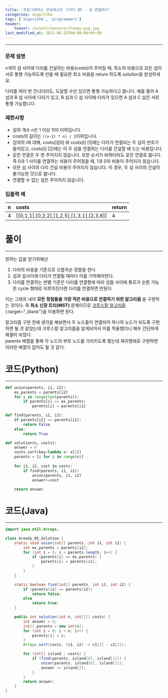 ```yaml
---
title: '프로그래머스 코딩테스트 그리디 05 - 섬 연결하기'
categories: algorithm
tags: ['algorithm', 'programmers']
header:
    teaser: /assets/teasers/sleepy-pug.jpg
last_modified_at: 2021-06-25T00:00:00+09:00
---
```

- - -

### 문제 설명

n개의 섬 사이에 다리를 건설하는 비용(costs)이 주어질 때, 최소의 비용으로 모든 섬이 서로 통행 가능하도록 만들 때 필요한 최소 비용을 return 하도록 solution을 완성하세요.

다리를 여러 번 건너더라도, 도달할 수만 있으면 통행 가능하다고 봅니다. 예를 들어 A 섬과 B 섬 사이에 다리가 있고, B 섬과 C 섬 사이에 다리가 있으면 A 섬과 C 섬은 서로 통행 가능합니다.

### 제한사항

* 섬의 개수 n은 1 이상 100 이하입니다.
* costs의 길이는 `((n-1) * n) / 2`이하입니다.
* 임의의 i에 대해, costs[i][0] 와 costs[i] [1]에는 다리가 연결되는 두 섬의 번호가 들어있고, costs[i] [2]에는 이 두 섬을 연결하는 다리를 건설할 때 드는 비용입니다.
* 같은 연결은 두 번 주어지지 않습니다. 또한 순서가 바뀌더라도 같은 연결로 봅니다. 즉 0과 1 사이를 연결하는 비용이 주어졌을 때, 1과 0의 비용이 주어지지 않습니다.
* 모든 섬 사이의 다리 건설 비용이 주어지지 않습니다. 이 경우, 두 섬 사이의 건설이 불가능한 것으로 봅니다.
* 연결할 수 없는 섬은 주어지지 않습니다.

### 입출력 예

| n    | costs                                     | return |
| :--- | :---------------------------------------- | :----- |
| 4    | [[0,1,1],[0,2,2],[1,2,5],[1,3,1],[2,3,8]] | 4      |

# 풀이

- - -   

원하는 값을 얻기위해선

1. 다리의 비용을 기준으로 오름차순 정렬을 한다.
2. 섬과 섬사이에 다리가 연결될 때마다 이를 기억해야한다.
3. 다리를 연결하는 판별 기준은 다리를 연결함에 따라 섬들 사이에 통로가 순환 가능한 cycle 형태로 이루어진다면 다리를 연결하면 안된다.

이는 그래프 내의 __모든 정점들을 가장 적은 비용으로 연결하기 위한 알고리즘__ 을 구현하는 것이다. 즉 __최소 신장 트리(MST)__ 문제이므로 [크루스칼 알고리즘](https://ko.wikipedia.org/wiki/크러스컬_알고리즘){:target="_blank"}을 이용하면 된다.

알고리즘 구현 전에 생각을 해보면서 두 노드들이 연결되어 하나의 노드가 되도록 구현하면 될 것 같았는데 크루스칼 알고리즘을 알게되어서 이를 적용했더니 매우 간단하게 해결이 되었다.   
parents 배열을 통해 각 노드의 부모 노드를 가리키도록 했는데 재귀형태로 구현하면 이러한 배열이 없어도 될 것 같다.

# 코드(Python)

- - -

```python
def union(parents, i1, i2):
    ex_parents = parents[i2]
    for i in range(len(parents)):
        if parents[i] == ex_parents:
            parents[i] = parents[i1]

def find(parents, i1, i2):
    if parents[i1] == parents[i2]:
        return False
    else:
        return True

def solution(n, costs):
    answer = 0
    costs.sort(key=lambda x: x[2])
    parents = [i for i in range(n)]
    
    for i1, i2, cost in costs:
        if find(parents, i1, i2):
            union(parents, i1, i2)
            answer+=cost            
            
    return answer
```

# 코드(Java)

- - -

```java
import java.util.Arrays;

class Greedy_05_Solution {
    static void union(int[] parents, int i1, int i2) {
        int ex_parents = parents[i2];
        for (int i = 0; i < parents.length; i++) {
            if (parents[i] == ex_parents) {
                parents[i] = parents[i1];
            }
        }
    }

    static boolean find(int[] parents, int i1, int i2) {
        if (parents[i1] == parents[i2])
            return false;
        else
            return true;
    }

    public int solution(int n, int[][] costs) {
        int answer = 0;
        int[] parents = new int[n];
        for (int i = 0; i < n; i++) {
            parents[i] = i;
        }
        Arrays.sort(costs, (c1, c2) -> c1[2] - c2[2]);

        for (int[] island : costs) {
            if (find(parents, island[0], island[1])) {
                union(parents, island[0], island[1]);
                answer += island[2];
            }
        }
        return answer;
    }
}
```